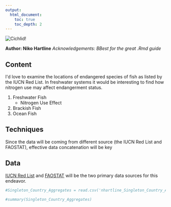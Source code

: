 ```yaml
---
output:
  html_document:
    toc: true
    toc_depth: 2
---
```



![Cichlid!](http://www.petworldrochester.com/wp-content/uploads/2013/01/Cichlid-Peacock-OB.jpg)

**Author: Niko Hartline**
*Acknowledgements: BBest for the great .Rmd guide*

  ## Content

  I'd love to examine the locations of endangered species of fish as listed by the IUCN Red List. In freshwater systems it would be interesting to find how nitrogen use may affect endangerment status.
  
1. Freshwater Fish
    + Nitrogen Use Effect
2. Brackish Fish
3. Ocean Fish
        
  ## Techniques
        
 Since the data will be coming from different source (the IUCN Red List and FAOSTAT), effective data concatenation will be key
        
  ## Data
        
  [IUCN Red List](http://www.iucnredlist.org/) and [FAOSTAT](http://faostat.fao.org/) will be the two primary data sources for this endeavor. 
  

```r
#Singleton_Country_Aggregates = read.csv('nhartline_Singleton_Country_Aggregates.csv')

#summary(Singleton_Country_Aggregates)
```
  

